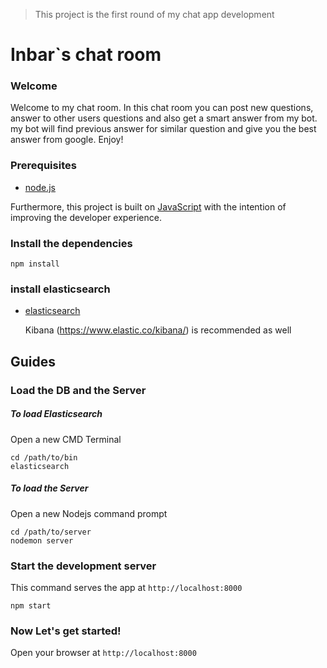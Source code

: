 > This project is the first round of my chat app development


# Inbar`s chat room

### Welcome

Welcome to my chat room. 
In this chat room you can post new questions, answer to other users questions and also get a smart answer from my bot.
my bot will find previous answer for similar question and give you the best answer from google.
Enjoy!



### Prerequisites

- [node.js](https://nodejs.org)

Furthermore, this project is built on [JavaScript](https://javascript.info/) with the intention of improving the developer experience.

### Install the dependencies

    npm install
    
### install elasticsearch

 - [elasticsearch](https://www.elastic.co)
    
    Kibana (https://www.elastic.co/kibana/) is recommended as well
    


## Guides

    
### Load the DB and the Server
##### To load Elasticsearch
Open a new CMD Terminal
```
cd /path/to/bin
elasticsearch
```
##### To load the Server
Open a new Nodejs command prompt
```
cd /path/to/server
nodemon server
```

### Start the development server

This command serves the app at `http://localhost:8000`

    npm start
    
### Now Let's get started!
Open your browser at `http://localhost:8000`